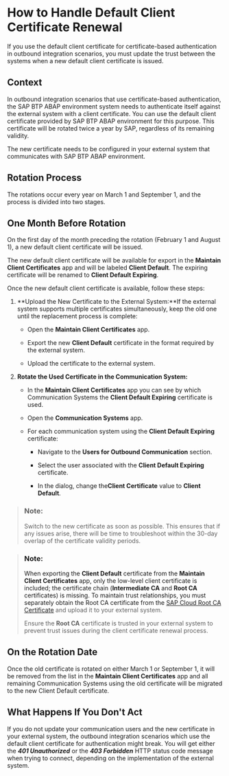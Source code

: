 <!-- loiof7a5543ecf8d47a4b8224f3b3aaed867 -->

# How to Handle Default Client Certificate Renewal

If you use the default client certificate for certificate-based authentication in outbound integration scenarios, you must update the trust between the systems when a new default client certificate is issued.



<a name="loiof7a5543ecf8d47a4b8224f3b3aaed867__section_qgh_4yz_xcc"/>

## Context

In outbound integration scenarios that use certificate-based authentication, the SAP BTP ABAP environment system needs to authenticate itself against the external system with a client certificate. You can use the default client certificate provided by SAP BTP ABAP environment for this purpose. This certificate will be rotated twice a year by SAP, regardless of its remaining validity.

The new certificate needs to be configured in your external system that communicates with SAP BTP ABAP environment.



<a name="loiof7a5543ecf8d47a4b8224f3b3aaed867__section_r2m_3yz_xcc"/>

## Rotation Process

The rotations occur every year on March 1 and September 1, and the process is divided into two stages.



<a name="loiof7a5543ecf8d47a4b8224f3b3aaed867__section_kgb_qyz_xcc"/>

## One Month Before Rotation

On the first day of the month preceding the rotation \(February 1 and August 1\), a new default client certificate will be issued.

The new default client certificate will be available for export in the **Maintain Client Certificates** app and will be labeled **Client Default**. The expiring certificate will be renamed to **Client Default Expiring**.

Once the new default client certificate is available, follow these steps:

1.  **Upload the New Certificate to the External System:**If the external system supports multiple certificates simultaneously, keep the old one until the replacement process is complete:

    -   Open the **Maintain Client Certificates** app.

    -   Export the new **Client Default** certificate in the format required by the external system.

    -   Upload the certificate to the external system.


2.  **Rotate the Used Certificate in the Communication System:**

    -   In the **Maintain Client Certificates** app you can see by which Communication Systems the **Client Default Expiring** certificate is used.

    -   Open the **Communication Systems** app.

    -   For each communication system using the **Client Default Expiring** certificate:

        -   Navigate to the **Users for Outbound Communication** section.

        -   Select the user associated with the **Client Default Expiring** certificate.

        -   In the dialog, change the**Client Certificate** value to **Client Default**.




> ### Note:  
> Switch to the new certificate as soon as possible. This ensures that if any issues arise, there will be time to troubleshoot within the 30-day overlap of the certificate validity periods.

> ### Note:  
> When exporting the **Client Default** certificate from the **Maintain Client Certificates** app, only the low-level client certificate is included; the certificate chain \(**Intermediate CA** and **Root CA** certificates\) is missing. To maintain trust relationships, you must separately obtain the Root CA certificate from the [SAP Cloud Root CA Certificate](https://support.sap.com/en/offerings-programs/support-services/trust-center-services.html?anchorId=section_952537478) and upload it to your external system.
> 
> Ensure the **Root CA** certificate is trusted in your external system to prevent trust issues during the client certificate renewal process.



<a name="loiof7a5543ecf8d47a4b8224f3b3aaed867__section_qt5_rzz_xcc"/>

## On the Rotation Date

Once the old certificate is rotated on either March 1 or September 1, it will be removed from the list in the **Maintain Client Certificates** app and all remaining Communication Systems using the old certificate will be migrated to the new Client Default certificate.



<a name="loiof7a5543ecf8d47a4b8224f3b3aaed867__section_dng_wzz_xcc"/>

## What Happens If You Don't Act

If you do not update your communication users and the new certificate in your external system, the outbound integration scenarios which use the default client certificate for authentication might break. You will get either the ***401 Unauthorized*** or the ***403 Forbidden*** HTTP status code message when trying to connect, depending on the implementation of the external system.

